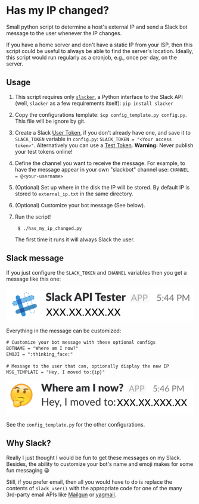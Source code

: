 # Has my IP changed?

Small python script to determine a host's external IP and send a Slack bot message to the user whenever the IP changes.

If you have a home server and don't have a static IP from your ISP, then this script could be useful to always be able to find the server's location.
Ideally, this script would run regularly as a cronjob, e.g., once per day, on the server.


## Usage

1. This script requires only [`slacker`](https://github.com/os/slacker), a Python interface to the Slack API (well, `slacker` as a few requirements itself): `pip install slacker`

1. Copy the configurations template: `$cp config_template.py config.py`.
    This file will be ignore by git.

1. Create a Slack [User Token](https://api.slack.com/docs/token-types), if you don't already have one, and save it to `SLACK_TOKEN` variable in `config.py`: `SLACK_TOKEN = "<Your access token>"`.
    Alternatively you can use a [Test Token](https://api.slack.com/custom-integrations/legacy-tokens). **Warning:** Never publish your test tokens online!

1. Define the channel you want to receive the message. For example, to have the message appear in your own "slackbot" channel use: `CHANNEL = @<your-username>`

1. (Optional) Set up where in the disk the IP will be stored. By default IP is stored to `external_ip.txt` in the same directory.

1. (Optional) Customize your bot message (See below).

1. Run the script!

        $ ./has_my_ip_changed.py

    The first time it runs it will always Slack the user.


## Slack message

If you just configure the `SLACK_TOKEN` and `CHANNEL` variables then you get a message like this one:

![default](default_msg.png)

Everything in the message can be customized:

    # Customize your bot message with these optional configs
    BOTNAME = "Where am I now?"
    EMOJI = ":thinking_face:"

    # Message to the user that can, optionally display the new IP
    MSG_TEMPLATE = "Hey, I moved to:{ip}"

![custom](custom_msg.png)

See the `config_template.py` for the other configurations.


## Why Slack?

Really I just thought I would be fun to get these messages on my Slack. Besides, the ability to customize your bot's name and emoji makes for some fun messaging :grinning:

Still, if you prefer email, then all you would have to do is replace the contents of `slack_user()` with the appropriate code for one of the many 3rd-party email APIs like [Mailgun](https://www.mailgun.com/) or [yagmail](https://github.com/kootenpv/yagmail).
